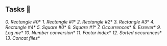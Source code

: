 
## Tasks :page_with_curl:

*0. Rectangle #0**
*1. Rectangle #1**
*2. Rectangle #2**
*3. Rectangle #3**
*4. Rectangle #4**
*5. Square #0**
*6. Square #1**
*7. Occurrences**
*8. Esrever**
*9. Log me**
*10. Number conversion**
*11. Factor index**
*12. Sorted occurences**
*13. Concat files**
